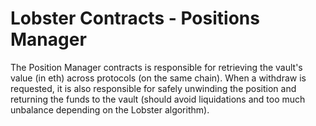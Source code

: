 # Lobster Contracts - Positions Manager
The Position Manager contracts is responsible for retrieving the vault's value (in eth) across protocols (on the same chain). 
When a withdraw is requested, it is also responsible for safely unwinding the position and returning the funds to the vault (should avoid liquidations and too much unbalance depending on the Lobster algorithm).